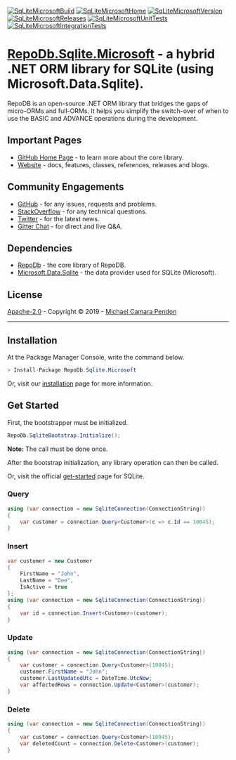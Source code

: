 [![SqLiteMicrosoftBuild](https://img.shields.io/appveyor/ci/mikependon/repodb-94v1s?&logo=appveyor)](https://ci.appveyor.com/project/mikependon/repodb-94v1s)
[![SqLiteMicrosoftHome](https://img.shields.io/badge/home-github-important?&logo=github)](https://github.com/mikependon/RepoDb)
[![SqLiteMicrosoftVersion](https://img.shields.io/nuget/v/RepoDb.Sqlite.Microsoft?&logo=nuget)](https://www.nuget.org/packages/RepoDb.Sqlite.Microsoft)
[![SqLiteMicrosoftReleases](https://img.shields.io/badge/releases-core-important?&logo=nuget)](http://repodb.net/release/sqlite-microsoft)
[![SqLiteMicrosoftUnitTests](https://img.shields.io/appveyor/tests/mikependon/repodb-jvodo?&logo=appveyor&label=unit%20tests)](https://ci.appveyor.com/project/mikependon/repodb-jvodo/build/tests)
[![SqLiteMicrosoftIntegrationTests](https://img.shields.io/appveyor/tests/mikependon/repodb-9lhxq?&logo=appveyor&label=integration%20tests)](https://ci.appveyor.com/project/mikependon/repodb-9lhxq/build/tests)

# [RepoDb.Sqlite.Microsoft](https://repodb.net/tutorial/get-started-sqlite) - a hybrid .NET ORM library for SQLite (using Microsoft.Data.Sqlite).

RepoDB is an open-source .NET ORM library that bridges the gaps of micro-ORMs and full-ORMs. It helps you simplify the switch-over of when to use the BASIC and ADVANCE operations during the development.

## Important Pages

- [GitHub Home Page](https://github.com/mikependon/RepoDb) - to learn more about the core library.
- [Website](http://repodb.net) - docs, features, classes, references, releases and blogs.

## Community Engagements

- [GitHub](https://github.com/mikependon/RepoDb/issues) - for any issues, requests and problems.
- [StackOverflow](https://stackoverflow.com/search?q=RepoDB) - for any technical questions.
- [Twitter](https://twitter.com/search?q=%23repodb) - for the latest news.
- [Gitter Chat](https://gitter.im/RepoDb/community) - for direct and live Q&A.

## Dependencies

- [RepoDb](https://www.nuget.org/packages/RepoDb/) - the core library of RepoDB.
- [Microsoft.Data.Sqlite](https://www.nuget.org/packages/Microsoft.Data.Sqlite/) - the data provider used for SQLite (Microsoft).

## License

[Apache-2.0](http://apache.org/licenses/LICENSE-2.0.html) - Copyright © 2019 - [Michael Camara Pendon](https://twitter.com/mike_pendon)

--------

## Installation

At the Package Manager Console, write the command below.

```csharp
> Install-Package RepoDb.Sqlite.Microsoft
```

Or, visit our [installation](http://repodb.net/tutorial/installation) page for more information.

## Get Started

First, the bootstrapper must be initialized.

```csharp
RepoDb.SqliteBootstrap.Initialize();
```

**Note:** The call must be done once.

After the bootstrap initialization, any library operation can then be called.

Or, visit the official [get-started](http://repodb.net/tutorial/get-started-sqlite) page for SQLite.

### Query

```csharp
using (var connection = new SqliteConnection(ConnectionString))
{
	var customer = connection.Query<Customer>(c => c.Id == 10045);
}
```

### Insert

```csharp
var customer = new Customer
{
	FirstName = "John",
	LastName = "Doe",
	IsActive = true
};
using (var connection = new SqliteConnection(ConnectionString))
{
	var id = connection.Insert<Customer>(customer);
}
```

### Update

```csharp
using (var connection = new SqliteConnection(ConnectionString))
{
	var customer = connection.Query<Customer>(10045);
	customer.FirstName = "John";
	customer.LastUpdatedUtc = DateTime.UtcNow;
	var affectedRows = connection.Update<Customer>(customer);
}
```

### Delete

```csharp
using (var connection = new SqliteConnection(ConnectionString))
{
	var customer = connection.Query<Customer>(10045);
	var deletedCount = connection.Delete<Customer>(customer);
}
```
